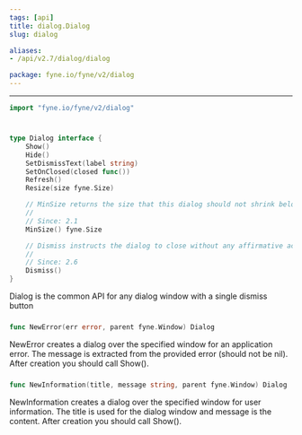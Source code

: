 ```yaml
---
tags: [api]
title: dialog.Dialog
slug: dialog

aliases:
- /api/v2.7/dialog/dialog

package: fyne.io/fyne/v2/dialog
---
```



---
```go
import "fyne.io/fyne/v2/dialog"
```

#

###

```go
type Dialog interface {
	Show()
	Hide()
	SetDismissText(label string)
	SetOnClosed(closed func())
	Refresh()
	Resize(size fyne.Size)

	// MinSize returns the size that this dialog should not shrink below.
	//
	// Since: 2.1
	MinSize() fyne.Size

	// Dismiss instructs the dialog to close without any affirmative action.
	//
	// Since: 2.6
	Dismiss()
}
```

Dialog is the common API for any dialog window with a single dismiss button

###

```go
func NewError(err error, parent fyne.Window) Dialog
```
NewError creates a dialog over the specified window for an application error. The message is extracted from the provided error (should not be nil). After creation you should call Show().

###

```go
func NewInformation(title, message string, parent fyne.Window) Dialog
```
NewInformation creates a dialog over the specified window for user information. The title is used for the dialog window and message is the content. After creation you should call Show().
